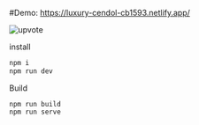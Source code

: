 #Demo: https://luxury-cendol-cb1593.netlify.app/

![upvote](https://user-images.githubusercontent.com/21187699/160039708-9d3367e4-3d08-40a3-bf62-a06e8634a7f9.gif)

install
```sh
npm i
npm run dev
```

Build
```
npm run build
npm run serve
```
